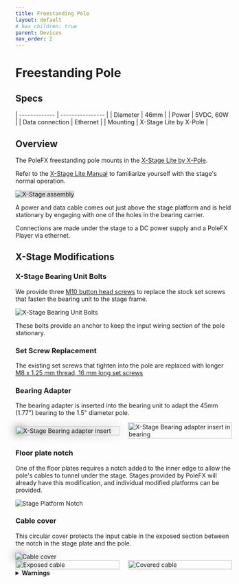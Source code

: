 ```yaml
---
title: Freestanding Pole
layout: default
# has_children: true
parent: Devices
nav_order: 2
---
```


# Freestanding Pole

## Specs

| ------------- | ---------------- |
| Diameter      | 46mm             |
| Power         | 5VDC, 60W       |
| Data connection | Ethernet       |
| Mounting      | X-Stage Lite by X-Pole |




## Overview


The PoleFX freestanding pole mounts in the [X-Stage Lite by X-Pole](https://xpoleus.com/shop-all/stages/xstage-lite/x-stage-lite/).

Refer to the [X-Stage Lite Manual](/assets/devices/freestanding/XStage-Manual-2015-April.pdf) to familiarize yourself with the stage's normal operation.


<img src="{{ site.baseurl }}/assets/devices/freestanding/x-stage-assembly.gif" alt="X-Stage assembly" style="background-color:#dbdbdb;">


A power and data cable comes out just above the stage platform and is held stationary by engaging with one of the holes in the bearing carrier.

Connections are made under the stage to a DC power supply and a PoleFX Player via ethernet.

## X-Stage Modifications

### X-Stage Bearing Unit Bolts

We provide three <a href="https://www.mcmaster.com/91239A512/">M10 button head screws</a> to replace the stock set screws that fasten the bearing unit to the stage frame.
<br>

<img src="{{ site.baseurl }}/assets/devices/freestanding/xstagebolts_3.png" alt="X-Stage Bearing Unit Bolts">

These bolts provide an anchor to keep the input wiring section of the pole stationary. 
<br>

### Set Screw Replacement

The existing set screws that tighten into the pole are replaced with longer <a href="https://www.mcmaster.com/91390A143/">M8 x 1.25 mm thread, 16 mm long set screws</a>


### Bearing Adapter

The bearing adapter is inserted into the bearing unit to adapt the 45mm (1.77") bearing to the 1.5" diameter pole. 

<div style="display: flex; justify-content: space-between; align-items: center;">
  <div style="flex: 1; margin-right: 10px;">
    <img src="{{ site.baseurl }}/assets/devices/freestanding/bearinginsert2.png" alt="X-Stage Bearing adapter insert" style="width: 100%; height: auto; filter: drop-shadow(0 0 10px #666666);">
  </div>
  <div style="flex: 1; margin-left: 10px;">
    <img src="{{ site.baseurl }}/assets/devices/freestanding/bearing-adapter-insert-arrow.png" alt="X-Stage Bearing adapter insert in bearing" style="width: 100%; height: auto;">
  </div>
</div>


### Floor plate notch

One of the floor plates requires a notch added to the inner edge to allow the pole's cables to tunnel under the stage. Stages provided by PoleFX will already have this modification, and individual modified platforms can be provided.

<img src="{{ site.baseurl }}/assets/devices/freestanding/notch_5.png" alt="Stage Platform Notch">


### Cable cover

This circular cover protects the input cable in the exposed section between the notch in the stage plate and the pole.

<img src="{{ site.baseurl }}/assets/devices/freestanding/cover450.png" alt="Cable cover" style="filter: drop-shadow(0 0 10px #666666);">

<div style="display: flex; justify-content: space-between; align-items: center;">
  <div style="flex: 1; margin-right: 10px;">
    <img src="{{ site.baseurl }}/assets/devices/freestanding/exposedcable.png" alt="Exposed cable" style="width: 100%; height: auto;">
  </div>
  <div style="flex: 1; margin-left: 10px;">
    <img src="{{ site.baseurl }}/assets/devices/freestanding/coveredcable.png" alt="Covered cable" style="width: 100%; height: auto;">
  </div>
</div>

<details>
  <summary><strong>Warnings</strong></summary>
    <br>
    Tighten the 2 Static/Spin hex screws and set your pole to ‘STATIC’ mode prior to removal. If it is in spinning mode, the pole cannot be removed. 
    <br>
    DO NOT LIFT OR CARRY THE X-STAGE BY THE PLATES. THIS WILL DAMAGE THE SPRING CATCH PINS.
    <br>
    DO NOT DRAG/SLIDE THE X-STAGE. THIS WILL DAMAGE THE RUBBER FEET.
    <br>
    DO NOT TRY AND REMOVE THE POLE WHEN IN SPINNING MODE - DAMAGE WILL OCCUR.
    <br><br>
    **Safety Note**
    Prior to every use, make sure the screws are tight.

</details>






